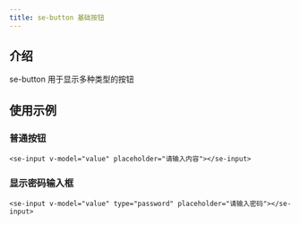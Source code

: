 ```yaml
---
title: se-button 基础按钮
---
```


## 介绍

se-button 用于显示多种类型的按钮

## 使用示例

### 普通按钮

```vue
<se-input v-model="value" placeholder="请输入内容"></se-input>
```

### 显示密码输入框

```vue
<se-input v-model="value" type="password" placeholder="请输入密码"></se-input>
```